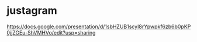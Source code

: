 # justagram

https://docs.google.com/presentation/d/1sbHZUB1scyI8rYpwpkf6zb6b0pKP0jjZGEu-ShVMHVo/edit?usp=sharing
